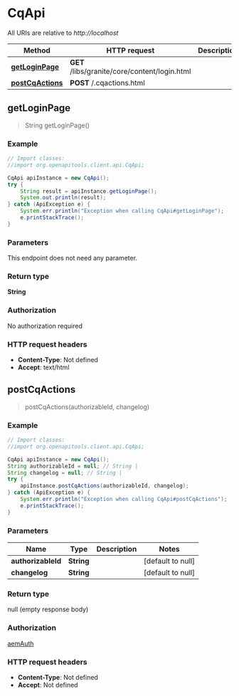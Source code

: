 # CqApi

All URIs are relative to *http://localhost*

Method | HTTP request | Description
------------- | ------------- | -------------
[**getLoginPage**](CqApi.md#getLoginPage) | **GET** /libs/granite/core/content/login.html | 
[**postCqActions**](CqApi.md#postCqActions) | **POST** /.cqactions.html | 



## getLoginPage

> String getLoginPage()



### Example

```java
// Import classes:
//import org.openapitools.client.api.CqApi;

CqApi apiInstance = new CqApi();
try {
    String result = apiInstance.getLoginPage();
    System.out.println(result);
} catch (ApiException e) {
    System.err.println("Exception when calling CqApi#getLoginPage");
    e.printStackTrace();
}
```

### Parameters

This endpoint does not need any parameter.

### Return type

**String**

### Authorization

No authorization required

### HTTP request headers

- **Content-Type**: Not defined
- **Accept**: text/html


## postCqActions

> postCqActions(authorizableId, changelog)



### Example

```java
// Import classes:
//import org.openapitools.client.api.CqApi;

CqApi apiInstance = new CqApi();
String authorizableId = null; // String | 
String changelog = null; // String | 
try {
    apiInstance.postCqActions(authorizableId, changelog);
} catch (ApiException e) {
    System.err.println("Exception when calling CqApi#postCqActions");
    e.printStackTrace();
}
```

### Parameters


Name | Type | Description  | Notes
------------- | ------------- | ------------- | -------------
 **authorizableId** | **String**|  | [default to null]
 **changelog** | **String**|  | [default to null]

### Return type

null (empty response body)

### Authorization

[aemAuth](../README.md#aemAuth)

### HTTP request headers

- **Content-Type**: Not defined
- **Accept**: Not defined

